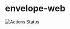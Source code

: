 # envelope-web
![Actions Status](https://github.com/jrs33/envelope-web/workflows/Node%2Ejs%20CI/badge.svg)
